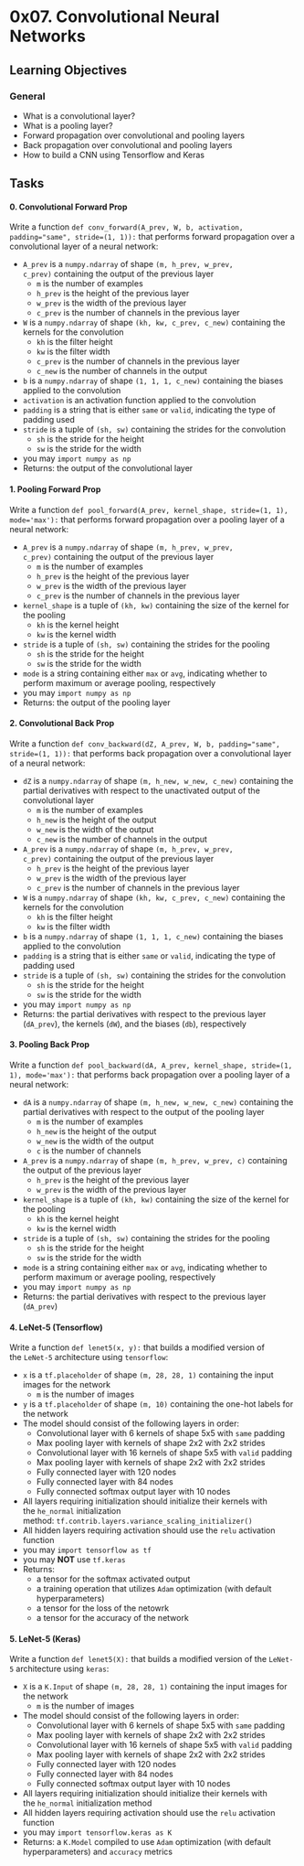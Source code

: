 0x07. Convolutional Neural Networks
===================================

Learning Objectives
-------------------

### General

-   What is a convolutional layer?
-   What is a pooling layer?
-   Forward propagation over convolutional and pooling layers
-   Back propagation over convolutional and pooling layers
-   How to build a CNN using Tensorflow and Keras


Tasks
-----

#### 0\. Convolutional Forward Prop

Write a function `def conv_forward(A_prev, W, b, activation, padding="same", stride=(1, 1)):` that performs forward propagation over a convolutional layer of a neural network:

-   `A_prev` is a `numpy.ndarray` of shape `(m, h_prev, w_prev, c_prev)` containing the output of the previous layer
    -   `m` is the number of examples
    -   `h_prev` is the height of the previous layer
    -   `w_prev` is the width of the previous layer
    -   `c_prev` is the number of channels in the previous layer
-   `W` is a `numpy.ndarray` of shape `(kh, kw, c_prev, c_new)` containing the kernels for the convolution
    -   `kh` is the filter height
    -   `kw` is the filter width
    -   `c_prev` is the number of channels in the previous layer
    -   `c_new` is the number of channels in the output
-   `b` is a `numpy.ndarray` of shape `(1, 1, 1, c_new)` containing the biases applied to the convolution
-   `activation` is an activation function applied to the convolution
-   `padding` is a string that is either `same` or `valid`, indicating the type of padding used
-   `stride` is a tuple of `(sh, sw)` containing the strides for the convolution
    -   `sh` is the stride for the height
    -   `sw` is the stride for the width
-   you may `import numpy as np`
-   Returns: the output of the convolutional layer

#### 1\. Pooling Forward Prop

Write a function `def pool_forward(A_prev, kernel_shape, stride=(1, 1), mode='max'):` that performs forward propagation over a pooling layer of a neural network:

-   `A_prev` is a `numpy.ndarray` of shape `(m, h_prev, w_prev, c_prev)` containing the output of the previous layer
    -   `m` is the number of examples
    -   `h_prev` is the height of the previous layer
    -   `w_prev` is the width of the previous layer
    -   `c_prev` is the number of channels in the previous layer
-   `kernel_shape` is a tuple of `(kh, kw)` containing the size of the kernel for the pooling
    -   `kh` is the kernel height
    -   `kw` is the kernel width
-   `stride` is a tuple of `(sh, sw)` containing the strides for the pooling
    -   `sh` is the stride for the height
    -   `sw` is the stride for the width
-   `mode` is a string containing either `max` or `avg`, indicating whether to perform maximum or average pooling, respectively
-   you may `import numpy as np`
-   Returns: the output of the pooling layer

#### 2\. Convolutional Back Prop

Write a function `def conv_backward(dZ, A_prev, W, b, padding="same", stride=(1, 1)):` that performs back propagation over a convolutional layer of a neural network:

-   `dZ` is a `numpy.ndarray` of shape `(m, h_new, w_new, c_new)` containing the partial derivatives with respect to the unactivated output of the convolutional layer
    -   `m` is the number of examples
    -   `h_new` is the height of the output
    -   `w_new` is the width of the output
    -   `c_new` is the number of channels in the output
-   `A_prev` is a `numpy.ndarray` of shape `(m, h_prev, w_prev, c_prev)` containing the output of the previous layer
    -   `h_prev` is the height of the previous layer
    -   `w_prev` is the width of the previous layer
    -   `c_prev` is the number of channels in the previous layer
-   `W` is a `numpy.ndarray` of shape `(kh, kw, c_prev, c_new)` containing the kernels for the convolution
    -   `kh` is the filter height
    -   `kw` is the filter width
-   `b` is a `numpy.ndarray` of shape `(1, 1, 1, c_new)` containing the biases applied to the convolution
-   `padding` is a string that is either `same` or `valid`, indicating the type of padding used
-   `stride` is a tuple of `(sh, sw)` containing the strides for the convolution
    -   `sh` is the stride for the height
    -   `sw` is the stride for the width
-   you may `import numpy as np`
-   Returns: the partial derivatives with respect to the previous layer (`dA_prev`), the kernels (`dW`), and the biases (`db`), respectively

#### 3\. Pooling Back Prop

Write a function `def pool_backward(dA, A_prev, kernel_shape, stride=(1, 1), mode='max'):` that performs back propagation over a pooling layer of a neural network:

-   `dA` is a `numpy.ndarray` of shape `(m, h_new, w_new, c_new)` containing the partial derivatives with respect to the output of the pooling layer
    -   `m` is the number of examples
    -   `h_new` is the height of the output
    -   `w_new` is the width of the output
    -   `c` is the number of channels
-   `A_prev` is a `numpy.ndarray` of shape `(m, h_prev, w_prev, c)` containing the output of the previous layer
    -   `h_prev` is the height of the previous layer
    -   `w_prev` is the width of the previous layer
-   `kernel_shape` is a tuple of `(kh, kw)` containing the size of the kernel for the pooling
    -   `kh` is the kernel height
    -   `kw` is the kernel width
-   `stride` is a tuple of `(sh, sw)` containing the strides for the pooling
    -   `sh` is the stride for the height
    -   `sw` is the stride for the width
-   `mode` is a string containing either `max` or `avg`, indicating whether to perform maximum or average pooling, respectively
-   you may `import numpy as np`
-   Returns: the partial derivatives with respect to the previous layer (`dA_prev`)

#### 4\. LeNet-5 (Tensorflow)

Write a function `def lenet5(x, y):` that builds a modified version of the `LeNet-5` architecture using `tensorflow`:

-   `x` is a `tf.placeholder` of shape `(m, 28, 28, 1)` containing the input images for the network
    -   `m` is the number of images
-   `y` is a `tf.placeholder` of shape `(m, 10)` containing the one-hot labels for the network
-   The model should consist of the following layers in order:
    -   Convolutional layer with 6 kernels of shape 5x5 with `same` padding
    -   Max pooling layer with kernels of shape 2x2 with 2x2 strides
    -   Convolutional layer with 16 kernels of shape 5x5 with `valid` padding
    -   Max pooling layer with kernels of shape 2x2 with 2x2 strides
    -   Fully connected layer with 120 nodes
    -   Fully connected layer with 84 nodes
    -   Fully connected softmax output layer with 10 nodes
-   All layers requiring initialization should initialize their kernels with the `he_normal` initialization method: `tf.contrib.layers.variance_scaling_initializer()`
-   All hidden layers requiring activation should use the `relu` activation function
-   you may `import tensorflow as tf`
-   you may **NOT** use `tf.keras`
-   Returns:
    -   a tensor for the softmax activated output
    -   a training operation that utilizes `Adam` optimization (with default hyperparameters)
    -   a tensor for the loss of the netowrk
    -   a tensor for the accuracy of the network

#### 5\. LeNet-5 (Keras)

Write a function `def lenet5(X):` that builds a modified version of the `LeNet-5` architecture using `keras`:

-   `X` is a `K.Input` of shape `(m, 28, 28, 1)` containing the input images for the network
    -   `m` is the number of images
-   The model should consist of the following layers in order:
    -   Convolutional layer with 6 kernels of shape 5x5 with `same` padding
    -   Max pooling layer with kernels of shape 2x2 with 2x2 strides
    -   Convolutional layer with 16 kernels of shape 5x5 with `valid` padding
    -   Max pooling layer with kernels of shape 2x2 with 2x2 strides
    -   Fully connected layer with 120 nodes
    -   Fully connected layer with 84 nodes
    -   Fully connected softmax output layer with 10 nodes
-   All layers requiring initialization should initialize their kernels with the `he_normal` initialization method
-   All hidden layers requiring activation should use the `relu` activation function
-   you may `import tensorflow.keras as K`
-   Returns: a `K.Model` compiled to use `Adam` optimization (with default hyperparameters) and `accuracy` metrics
